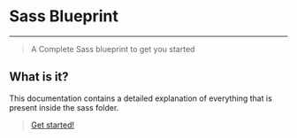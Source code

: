 # Sass Blueprint

---

> A Complete Sass blueprint to get you started

## What is it?

This documentation contains a detailed explanation of everything that is present inside the sass folder.

> [Get started!](variables/colors.md)
